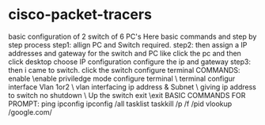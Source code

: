 # cisco-packet-tracers
basic configuration of 2 switch of 6 PC's
Here basic commands and step by step process
step1: allign PC and Switch required.
step2: then assign a IP addresses and gateway for the switch and PC like 
       click the pc and then click desktop choose IP configuration
       configure the ip and gateway
step3: then i came to switch.
       click the switch configure terminal
       COMMANDS:
               enable                    \\enable priviledge mode
               configure terminal        \\ terminal configur
               interface Vlan 1or2        \\ vlan interfacing
               ip address & Subnet        \\ giving ip address to switch
               no shutdown                \\ Up the switch
               exit                        \\exit 
BASIC COMMANDS FOR PROMPT:
ping 
ipconfig
ipconfig /all
tasklist
taskkill /p /f /pid
vlookup /google.com/

      










































